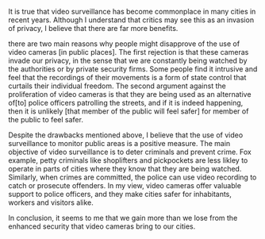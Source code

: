 

It is true that video surveillance has become commonplace in many cities in recent years. Although I understand that critics may see this as an invasion of privacy, I believe that there are far more benefits.

there are two main reasons why people might disapprove of the use of video cameras [in public places]. The first rejection is that these cameras invade our privacy, in the sense that we are constantly being watched by the authorities or by private security firms. Some people find it intrusive and feel that the recordings of their movements is a form of state control that curtails their individual freedom. The second argument against the proliferation of video cameras is that they are being used as an alternative of[to] police officers patrolling the streets, and if it is indeed happening, then it is unlikely [that member of the public will feel safer] for member of the public to feel safer.

Despite the drawbacks mentioned above, I believe that the use of video surveillance to monitor public areas is a positive measure. The main objective of video surveillance is to deter criminals and prevent crime. Fox example, petty criminals like shoplifters and pickpockets are less likley to operate in parts of cities where they know that they are being watched. Similarly, when crimes are committed, the police can use video recording to catch or prosecute offenders. In my view, video cameras offer valuable support to police officers, and they make cities safer for inhabitants, workers and visitors alike.

In conclusion, it seems to me that we gain more than we lose from the enhanced security that video cameras bring to our cities.
